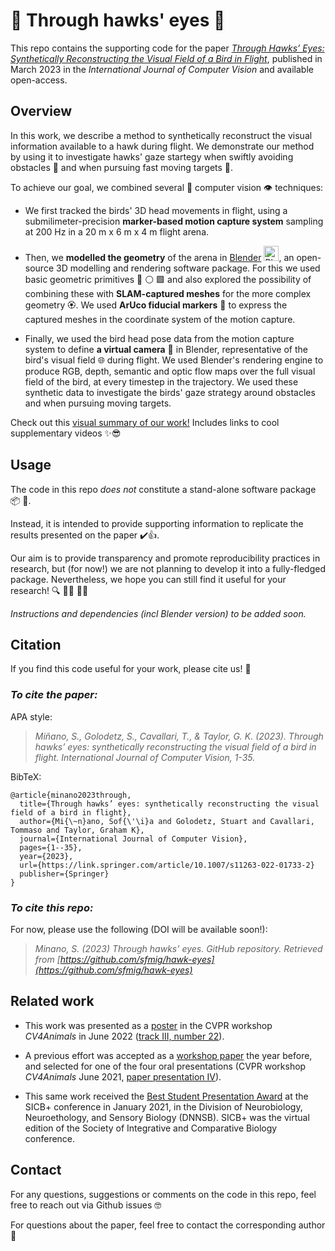 # 🦅 Through hawks' eyes 🦅

This repo contains the supporting code for the paper [*Through Hawks’ Eyes: Synthetically Reconstructing the Visual Field of a Bird in Flight*](https://link.springer.com/article/10.1007/s11263-022-01733-2), published in March 2023 in the *International Journal of Computer Vision* and available  open-access.


## Overview
In this work, we describe a method to synthetically reconstruct the visual information available to a hawk during flight. We demonstrate our method by using it to investigate hawks' gaze startegy when swiftly avoiding obstacles 🚀 and when pursuing fast moving targets 🐀.

To achieve our goal, we combined several 🤖 computer vision 👁️ techniques: 
- We first tracked the birds' 3D head movements in flight, using a submilimeter-precision **marker-based motion capture system** sampling at 200 Hz in a 20 m x 6 m x 4 m flight arena. 

- Then, we **modelled the geometry** of the arena in [Blender](https://www.blender.org/) <a href="https://emoji.gg/emoji/8027-blender"><img src="https://cdn3.emoji.gg/emojis/8027-blender.png" width="24px" height="24px" alt="Blender"></a>, an open-source 3D modelling and rendering software package. For this we used basic geometric primitives 🔺 ⚪ 🟩 and also explored the possibility of combining these with **SLAM-captured meshes** for the more complex geometry 🏵️. We used **ArUco fiducial markers** 📍 to express the captured meshes in the coordinate system of the motion capture.

- Finally, we used the bird head pose data from the motion capture system to define **a virtual camera** 🎥 in Blender, representative of the bird's visual field 🌐 during flight. We used Blender's rendering engine to produce RGB, depth, semantic and optic flow maps over the full visual field of the bird, at every timestep in the trajectory. We used these synthetic data to investigate the birds' gaze strategy around obstacles and when pursuing moving targets.

Check out this [visual summary of our work!](https://drive.google.com/file/d/1HmnPG8llCPGxQonDWB9Vwobwin49WGWj/view?pli=1) Includes links to cool supplementary videos ✨😎

## Usage
The code in this repo *does not* constitute a stand-alone software package 📦 😬. 

Instead, it is intended to provide supporting information to replicate the results presented on the paper ✔️👍. 

Our aim is to provide transparency and promote reproducibility practices in research, but (for now!) we are not planning to develop it into a fully-fledged package. Nevertheless, we hope you can still find it useful for your research! 🔍 👩‍💻 🧑‍🔬

*Instructions and dependencies (incl Blender version) to be added soon.*

## Citation
If you find this code useful for your work, please cite us! 🤩

### *To cite the paper:*
APA style:
> *Miñano, S., Golodetz, S., Cavallari, T., & Taylor, G. K. (2023). Through hawks’ eyes: synthetically reconstructing the visual field of a bird in flight. International Journal of Computer Vision, 1-35.*

BibTeX:
```
@article{minano2023through,
  title={Through hawks’ eyes: synthetically reconstructing the visual field of a bird in flight},
  author={Mi{\~n}ano, Sof{\'\i}a and Golodetz, Stuart and Cavallari, Tommaso and Taylor, Graham K},
  journal={International Journal of Computer Vision},
  pages={1--35},
  year={2023},
  url={https://link.springer.com/article/10.1007/s11263-022-01733-2}
  publisher={Springer}
}
```

### *To cite this repo:*

For now, please use the following (DOI will be available soon!):

> *Minano, S. (2023) Through hawks’ eyes. GitHub repository. Retrieved from [https://github.com/sfmig/hawk-eyes](https://github.com/sfmig/hawk-eyes)*
 

## Related work
- This work was presented as a [poster](https://drive.google.com/file/d/1HmnPG8llCPGxQonDWB9Vwobwin49WGWj/view) in the CVPR workshop *CV4Animals* in June 2022 ([track III, number 22](https://sites.google.com/view/cv4animals/2022-accepted-papers)). 

- A previous effort was accepted as a [workshop paper](https://www.biorxiv.org/content/10.1101/2021.06.16.446415v1) the year before, and selected for one of the four oral presentations (CVPR workshop *CV4Animals* June 2021, [paper presentation IV](https://sites.google.com/view/cv4animals/2021-home)).

- This same work received the [Best Student Presentation Award](https://doi.org/10.1093/icb/icac122) at the SICB+ conference in January 2021, in the Division of Neurobiology, Neuroethology, and Sensory Biology (DNNSB). SICB+ was the virtual edition of the Society of Integrative and Comparative Biology conference.

## Contact
For any questions, suggestions or comments on the code in this repo, feel free to reach out via Github issues 🤓

For questions about the paper, feel free to contact the corresponding author 📧
